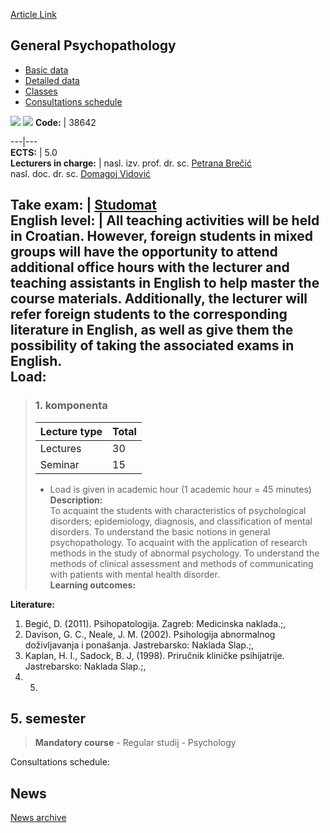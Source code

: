 [Article Link](https://www.fhs.hr/en/course/genpsy)

## General Psychopathology
  * [Basic data](https://www.fhs.hr/en/course/genpsy#v1id-523778_325398_1_0 "Basic data")
  * [Detailed data](https://www.fhs.hr/en/course/genpsy#v1id-523778_325398_1_1 "Detailed data")
  * [Classes](https://www.fhs.hr/en/course/genpsy#v1id-523778_325398_1_2 "Classes")
  * [Consultations schedule](https://www.fhs.hr/en/course/genpsy#v1id-523778_325398_1_3 "Consultations schedule")


[![](https://www.fhs.hr/img/flags/gif/hr.gif)](https://www.fhs.hr/predmet/opcpsi) [![](https://www.fhs.hr/img/flags/gif/gb.gif)](https://www.fhs.hr/en/course/genpsy)
**Code:** |  38642  
  
---|---  
**ECTS:** |  5.0   
**Lecturers in charge:** |  nasl. izv. prof. dr. sc. [Petrana Brečić](https://www.fhs.hr/staff/petrana.brecic)   
nasl. doc. dr. sc. [Domagoj Vidović](https://www.fhs.hr/staff/domagoj.vidovic)   
  
**Take exam:** |  [Studomat](http://www.isvu.hr/studomat)  
**English level:** |  All teaching activities will be held in Croatian. However, foreign students in mixed groups will have the opportunity to attend additional office hours with the lecturer and teaching assistants in English to help master the course materials. Additionally, the lecturer will refer foreign students to the corresponding literature in English, as well as give them the possibility of taking the associated exams in English.   
**Load:**  
---  
> ### 1. komponenta
> | Lecture type | Total  
> ---|---  
> Lectures | 30  
> Seminar | 15  
> * Load is given in academic hour (1 academic hour = 45 minutes)   
**Description:**  
> To acquaint the students with characteristics of psychological disorders; epidemiology, diagnosis, and classification of mental disorders. To understand the basic notions in general psychopathology. To acquaint with the application of research methods in the study of abnormal psychology. To understand the methods of clinical assessment and methods of communicating with patients with mental health disorder.  
**Learning outcomes:**  

  
**Literature:**  
  1. Begić, D. (2011). Psihopatologija. Zagreb: Medicinska naklada.;, 
  2. Davison, G. C., Neale, J. M. (2002). Psihologija abnormalnog doživljavanja i ponašanja. Jastrebarsko: Naklada Slap.;, 
  3. Kaplan, H. I., Sadock, B. J, (1998). Priručnik kliničke psihijatrije. Jastrebarsko: Naklada Slap.;, 
  4.   5. 
  
**5. semester**  
---  
> **Mandatory course** - Regular studij - Psychology  
>   
Consultations schedule: 


## News
[News archive](https://www.fhs.hr/en/course/genpsy?@=20q2r#news_85126 "News archive")
